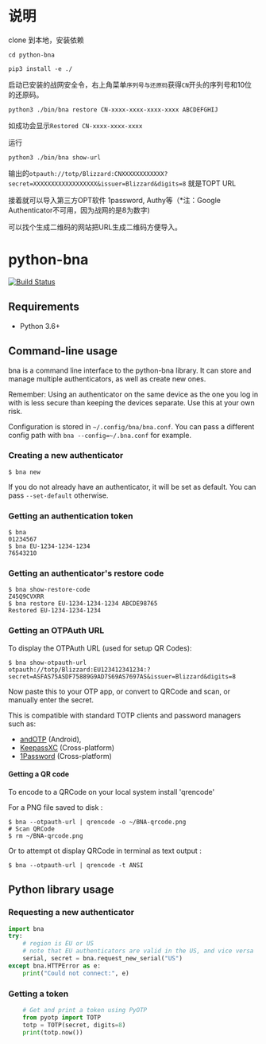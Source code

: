 # 说明
clone 到本地，安装依赖

```shell
cd python-bna

pip3 install -e ./
```

启动已安装的战网安全令，右上角菜单`序列号与还原码`获得`CN`开头的序列号和10位的还原码。

```shell
python3 ./bin/bna restore CN-xxxx-xxxx-xxxx-xxxx ABCDEFGHIJ
```

如成功会显示`Restored CN-xxxx-xxxx-xxxx`

运行

```shell
python3 ./bin/bna show-url
```

输出的`otpauth://totp/Blizzard:CNXXXXXXXXXXXX?secret=XXXXXXXXXXXXXXXXXX&issuer=Blizzard&digits=8` 就是TOPT URL

接着就可以导入第三方OPT软件 1password, Authy等（*注：Google Authenticator不可用，因为战网的是8为数字)

可以找个生成二维码的网站把URL生成二维码方便导入。









# python-bna
[![Build Status](https://api.travis-ci.org/jleclanche/python-bna.svg?branch=master)](https://travis-ci.org/jleclanche/python-bna)

## Requirements

- Python 3.6+


## Command-line usage

bna is a command line interface to the python-bna library. It can store
and manage multiple authenticators, as well as create new ones.


Remember: Using an authenticator on the same device as the one you log in with
is less secure than keeping the devices separate. Use this at your own risk.

Configuration is stored in `~/.config/bna/bna.conf`. You can pass a
different config path with `bna --config=~/.bna.conf` for example.


### Creating a new authenticator

    $ bna new

If you do not already have an authenticator, it will be set as default.
You can pass `--set-default` otherwise.


### Getting an authentication token

    $ bna
    01234567
    $ bna EU-1234-1234-1234
    76543210


### Getting an authenticator's restore code

    $ bna show-restore-code
    Z45Q9CVXRR
    $ bna restore EU-1234-1234-1234 ABCDE98765
    Restored EU-1234-1234-1234


### Getting an OTPAuth URL

To display the OTPAuth URL (used for setup QR Codes):

    $ bna show-otpauth-url
    otpauth://totp/Blizzard:EU123412341234:?secret=ASFAS75ASDF75889G9AD7S69AS7697AS&issuer=Blizzard&digits=8

Now paste this to your OTP app, or convert to QRCode and scan, or
manually enter the secret.

This is compatible with standard TOTP clients and password managers such as:
- [andOTP](https://play.google.com/store/apps/details?id=org.shadowice.flocke.andotp) (Android),
- [KeepassXC](https://keepassxc.org/) (Cross-platform)
- [1Password](https://1password.com/) (Cross-platform)


#### Getting a QR code

To encode to a QRCode on your local system install \'qrencode\'

For a PNG file saved to disk :

    $ bna --otpauth-url | qrencode -o ~/BNA-qrcode.png
    # Scan QRCode
    $ rm ~/BNA-qrcode.png

Or to attempt ot display QRCode in terminal as text output :

    $ bna --otpauth-url | qrencode -t ANSI


## Python library usage

### Requesting a new authenticator

```py
import bna
try:
    # region is EU or US
    # note that EU authenticators are valid in the US, and vice versa
    serial, secret = bna.request_new_serial("US")
except bna.HTTPError as e:
    print("Could not connect:", e)
```

### Getting a token

```py
    # Get and print a token using PyOTP
    from pyotp import TOTP
    totp = TOTP(secret, digits=8)
    print(totp.now())
```
